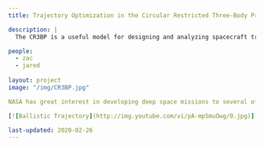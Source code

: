 ```yaml
---
title: Trajectory Optimization in the Circular Restricted Three-Body Problem (CR3BP)

description: |
  The CR3BP is a useful model for designing and analyzing spacecraft trajectories that pass between multiple large bodies. We use optimization techniques to find trajectories that meet mission constraints while being dynamically feasible in the CR3BP.

people:
  - zac
  - jared
  
layout: project
image: "/img/CR3BP.jpg"

NASA has great interest in developing deep space missions to several of the moonsof Jupiter and Saturn.  Jupiter’s moon Europa, where evidence points to the exis-tence of a vast subsurface ocean, is especially intriguing. The Europa Lander studyaims to determine the feasibility of a robotic mission to this ocean world with theexpress goal to search for signs of life.  Such missions to deep space have tightconstraints on mass, and any savings in fuel can be used for scientific instrumenta-tion. Mission designers are focusing on low-thrust trajectories to reach the surfaceof  Europa  in  a  fuel-efficient  manner. The attached video shows on such potential trajectory passing through the L2 gateway into Europa's sphere of influence.

[![Ballistic Trajectory](http://img.youtube.com/vi/pA-mpSmuOwg/0.jpg)](https://www.youtube.com/watch?v=pA-mpSmuOwg)

last-updated: 2020-02-26
---
```

